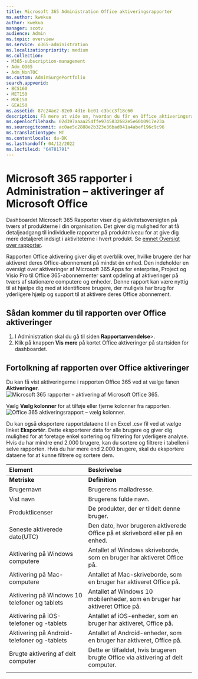 ```yaml
---
title: Microsoft 365 Administration Office aktiveringsrapporter
ms.author: kwekua
author: kwekua
manager: scotv
audience: Admin
ms.topic: overview
ms.service: o365-administration
ms.localizationpriority: medium
ms.collection:
- M365-subscription-management
- Adm_O365
- Adm_NonTOC
ms.custom: AdminSurgePortfolio
search.appverid:
- BCS160
- MET150
- MOE150
- GEA150
ms.assetid: 87c24ae2-82e0-4d1e-be01-c3bcc3f18c60
description: Få mere at vide om, hvordan du får en Office aktiveringsrapport for at vide, hvilke brugere der har aktiveret deres Office-abonnement, og identificere brugere, der muligvis har brug for yderligere hjælp.
ms.openlocfilehash: 02d397aaaa254ffe9745832682e5e60b0917e23a
ms.sourcegitcommit: ac0ae5c2888e2b323e36bad041a4abef196c9c96
ms.translationtype: MT
ms.contentlocale: da-DK
ms.lasthandoff: 04/12/2022
ms.locfileid: "64781791"
---
```

# <a name="microsoft-365-reports-in-the-admin-center---microsoft-office-activations"></a>Microsoft 365 rapporter i Administration – aktiveringer af Microsoft Office

Dashboardet Microsoft 365 Rapporter viser dig aktivitetsoversigten på tværs af produkterne i din organisation. Det giver dig mulighed for at få detaljeadgang til individuelle rapporter på produktniveau for at give dig mere detaljeret indsigt i aktiviteterne i hvert produkt. Se [emnet Oversigt over rapporter](activity-reports.md).
  
Rapporten Office aktivering giver dig et overblik over, hvilke brugere der har aktiveret deres Office-abonnement på mindst én enhed. Den indeholder en oversigt over aktiveringer af Microsoft 365 Apps for enterprise, Project og Visio Pro til Office 365-abonnementer samt opdeling af aktiveringer på tværs af stationære computere og enheder. Denne rapport kan være nyttig til at hjælpe dig med at identificere brugere, der muligvis har brug for yderligere hjælp og support til at aktivere deres Office abonnement.
  
## <a name="how-to-get-to-the-office-activations-report"></a>Sådan kommer du til rapporten over Office aktiveringer

1. I Administration skal du gå til siden **Rapportanvendelse**\>.<a href="https://go.microsoft.com/fwlink/p/?linkid=2074756" target="_blank"></a> 
2. Klik på knappen **Vis mere** på kortet Office aktiveringer på startsiden for dashboardet.
  
## <a name="interpret-the-office-activations-report"></a>Fortolkning af rapporten over Office aktiveringer
  
Du kan få vist aktiveringerne i rapporten Office 365 ved at vælge fanen **Aktiveringer**.<br/>![Microsoft 365 rapporter – aktivering af Microsoft Office 365.](../../media/e1df82a2-3336-4b38-b66c-b286c44b82ee.png)

Vælg **Vælg kolonner** for at tilføje eller fjerne kolonner fra rapporten.  <br/> ![Office 365 aktiveringsrapport – vælg kolonner.](../../media/d11a0efa-a067-4440-a4f3-71b618a90301.png)

Du kan også eksportere rapportdataene til en Excel .csv fil ved at vælge linket **Eksportér**. Dette eksporterer data for alle brugere og giver dig mulighed for at foretage enkel sortering og filtrering for yderligere analyse. Hvis du har mindre end 2.000 brugere, kan du sortere og filtrere i tabellen i selve rapporten. Hvis du har mere end 2.000 brugere, skal du eksportere dataene for at kunne filtrere og sortere dem. 

|Element|Beskrivelse|
|:-----|:-----|
|**Metriske**|**Definition**|
|Brugernavn  <br/> |Brugerens mailadresse.  <br/> |
|Vist navn  <br/> |Brugerens fulde navn.  <br/> |
|Produktlicenser  <br/> |De produkter, der er tildelt denne bruger.  <br/> |
|Seneste aktiverede dato(UTC)  <br/> |Den dato, hvor brugeren aktiverede Office på et skrivebord eller på en enhed.  <br/> |
|Aktivering på Windows computere  <br/> |Antallet af Windows skriveborde, som en bruger har aktiveret Office på.  <br/> |
|Aktivering på Mac-computere <br/> |Antallet af Mac-skriveborde, som en bruger har aktiveret Office på.|
|Aktivering på Windows 10 telefoner og tablets  <br/> |Antallet af Windows 10 mobilenheder, som en bruger har aktiveret Office på.  <br/> |
|Aktivering på iOS-telefoner og -tablets  <br/> |Antallet af iOS-enheder, som en bruger har aktiveret, Office på.|
|Aktivering på Android-telefoner og -tablets  <br/> |Antallet af Android-enheder, som en bruger har aktiveret, Office på.  <br/> |
|Brugte aktivering af delt computer |Dette er tilfældet, hvis brugeren brugte Office via aktivering af delt computer.|
|||
   